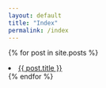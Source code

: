 ```yaml
---
layout: default
title: "Index"
permalink: /index
---
```


  {% for post in site.posts %}
    <li>
      <a href="{{ post.url }}">{{ post.title }}</a>
    </li>
  {% endfor %}